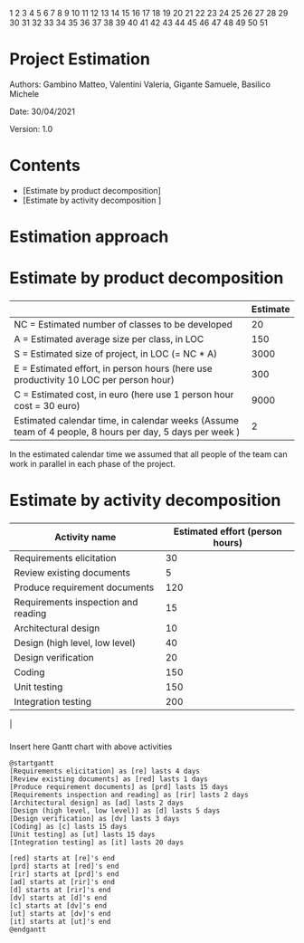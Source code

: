 1
2
3
4
5
6
7
8
9
10
11
12
13
14
15
16
17
18
19
20
21
22
23
24
25
26
27
28
29
30
31
32
33
34
35
36
37
38
39
40
41
42
43
44
45
46
47
48
49
50
51
# Project Estimation  
Authors:
Gambino Matteo, Valentini Valeria, Gigante Samuele, Basilico Michele

Date:
30/04/2021

Version:
1.0
# Contents
- [Estimate by product decomposition]
- [Estimate by activity decomposition ]
# Estimation approach

# Estimate by product decomposition
### 
|             | Estimate                        |             
| ----------- | ------------------------------- |  
| NC =  Estimated number of classes to be developed   |            20                 |             
|  A = Estimated average size per class, in LOC       |                150            | 
| S = Estimated size of project, in LOC (= NC * A) | 3000|
| E = Estimated effort, in person hours (here use productivity 10 LOC per person hour)  |               300                       |   
| C = Estimated cost, in euro (here use 1 person hour cost = 30 euro) | 9000| 
| Estimated calendar time, in calendar weeks (Assume team of 4 people, 8 hours per day, 5 days per week ) |           2        |    

In the estimated calendar time we assumed that all people of the team can work in parallel in each phase of the project.
# Estimate by activity decomposition
### 
|         Activity name    | Estimated effort (person hours)   |             
| ----------- | ------------------------------- | 
| Requirements elicitation| 30|
| Review existing documents| 5|
| Produce requirement documents| 120|
| Requirements inspection and reading| 15|
| Architectural design | 10 |
| Design (high level, low level)| 40|
| Design verification| 20|
| Coding| 150|
| Unit testing| 150|
| Integration testing| 200 |
| 
###
Insert here Gantt chart with above activities

```plantuml
@startgantt
[Requirements elicitation] as [re] lasts 4 days
[Review existing documents] as [red] lasts 1 days
[Produce requirement documents] as [prd] lasts 15 days
[Requirements inspection and reading] as [rir] lasts 2 days
[Architectural design] as [ad] lasts 2 days
[Design (high level, low level)] as [d] lasts 5 days
[Design verification] as [dv] lasts 3 days
[Coding] as [c] lasts 15 days
[Unit testing] as [ut] lasts 15 days
[Integration testing] as [it] lasts 20 days

[red] starts at [re]'s end
[prd] starts at [red]'s end
[rir] starts at [prd]'s end
[ad] starts at [rir]'s end
[d] starts at [rir]'s end
[dv] starts at [d]'s end
[c] starts at [dv]'s end
[ut] starts at [dv]'s end
[it] starts at [ut]'s end
@endgantt

```